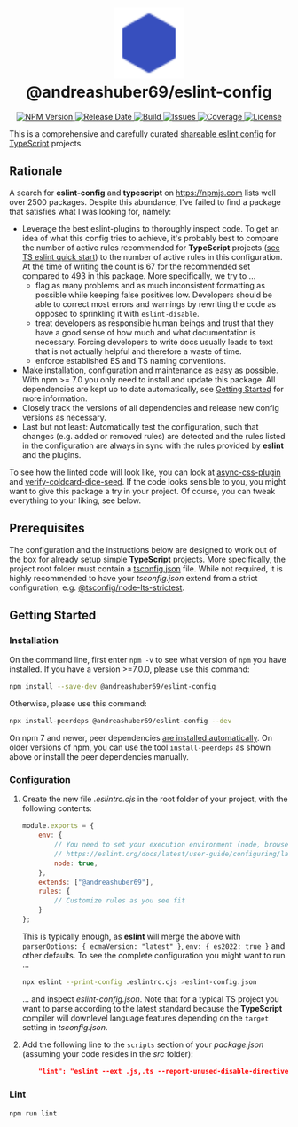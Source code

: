 <h1 align="center">
  <img width="128" src="https://raw.githubusercontent.com/andreashuber69/eslint-config/master/doc/icon.svg?sanitize=true"><br>
  @andreashuber69/eslint-config
</h1>
<p align="center">
  <a href="https://www.npmjs.com/package/@andreashuber69/eslint-config">
    <img src="https://img.shields.io/npm/v/@andreashuber69/eslint-config" alt="NPM Version">
  </a>
  <a href="https://github.com/andreashuber69/eslint-config/releases">
    <img src="https://img.shields.io/github/release-date/andreashuber69/eslint-config.svg" alt="Release Date">
  </a>
  <a href="https://travis-ci.com/github/andreashuber69/eslint-config">
    <img src="https://travis-ci.com/andreashuber69/eslint-config.svg?branch=master" alt="Build">
  </a>
  <a href="https://github.com/andreashuber69/eslint-config/issues">
    <img src="https://img.shields.io/github/issues-raw/andreashuber69/eslint-config.svg" alt="Issues">
  </a>
  <a href="https://coveralls.io/github/andreashuber69/eslint-config?branch=master">
    <img src="https://coveralls.io/repos/github/andreashuber69/eslint-config/badge.svg?branch=master" alt="Coverage">
  </a>
  <a href="https://github.com/andreashuber69/eslint-config/blob/master/LICENSE">
    <img src="https://img.shields.io/github/license/andreashuber69/eslint-config.svg" alt="License">
  </a>
</p>

This is a comprehensive and carefully curated
[shareable eslint config](https://eslint.org/docs/latest/developer-guide/shareable-configs) for
[TypeScript](https://www.typescriptlang.org/) projects.

## Rationale

A search for **eslint-config** and **typescript** on https://npmjs.com lists well over 2500 packages. Despite this
abundance, I've failed to find a package that satisfies what I was looking for, namely:

- Leverage the best eslint-plugins to thoroughly inspect code. To get an idea of what this config tries to achieve, it's
  probably best to compare the number of active rules recommended for **TypeScript** projects
  ([see TS eslint quick start](https://typescript-eslint.io/getting-started#quickstart)) to the number of active rules
  in this configuration. At the time of writing the count is 67 for the recommended set compared to 493 in this package.
  More specifically, we try to ...
  - flag as many problems and as much inconsistent formatting as possible while keeping false positives low. Developers
    should be able to correct most errors and warnings by rewriting the code as opposed to sprinkling it with
    `eslint-disable`.
  - treat developers as responsible human beings and trust that they have a good sense of how much and what
    documentation is necessary. Forcing developers to write docs usually leads to text that is not actually helpful and
    therefore a waste of time.
  - enforce established ES and TS naming conventions.
- Make installation, configuration and maintenance as easy as possible. With npm >= 7.0 you only need to install and
  update this package. All dependencies are kept up to date automatically, see [Getting Started](#getting-started) for
  more information.
- Closely track the versions of all dependencies and release new config versions as necessary.
- Last but not least: Automatically test the configuration, such that changes (e.g. added or removed rules) are detected
  and the rules listed in the configuration are always in sync with the rules provided by **eslint** and the plugins.

To see how the linted code will look like, you can look at
[async-css-plugin](https://github.com/andreashuber69/async-css-plugin/tree/develop/src) and
[verify-coldcard-dice-seed](https://github.com/andreashuber69/verify-coldcard-dice-seed/tree/develop/src). If the code
looks sensible to you, you might want to give this package a try in your project. Of course, you can tweak everything to
your liking, see below.

## Prerequisites

The configuration and the instructions below are designed to work out of the box for already setup simple **TypeScript**
projects. More specifically, the project root folder must contain a
[tsconfig.json](https://www.typescriptlang.org/docs/handbook/tsconfig-json.html) file. While not required, it is highly
recommended to have your *tsconfig.json* extend from a strict configuration, e.g.
[@tsconfig/node-lts-strictest](https://www.npmjs.com/package/@tsconfig/node-lts-strictest).

## Getting Started

### Installation

On the command line, first enter `npm -v` to see what version of `npm` you have installed. If you have a version >=7.0.0,
please use this command:

```bash
npm install --save-dev @andreashuber69/eslint-config
```

Otherwise, please use this command:

```bash
npx install-peerdeps @andreashuber69/eslint-config --dev
```

On npm 7 and newer, peer dependencies
[are installed automatically](https://github.com/npm/rfcs/blob/main/implemented/0025-install-peer-deps.md). On
older versions of npm, you can use the tool `install-peerdeps` as shown above or install the peer dependencies manually.

### Configuration

1. Create the new file *.eslintrc.cjs* in the root folder of your project, with the following contents:

   ```js
   module.exports = {
       env: {
           // You need to set your execution environment (node, browser, etc.), for more information please see
           // https://eslint.org/docs/latest/user-guide/configuring/language-options#specifying-environments
           node: true,
       },
       extends: ["@andreashuber69"],
       rules: {
           // Customize rules as you see fit
       }
   };
   ```

   This is typically enough, as **eslint** will merge the above with `parserOptions: { ecmaVersion: "latest" }`,
   `env: { es2022: true }` and other defaults. To see the complete configuration you might want to run ...

   ```bash
   npx eslint --print-config .eslintrc.cjs >eslint-config.json
   ```

   ... and inspect *eslint-config.json*. Note that for a typical TS project you want to parse according to the latest
   standard because the **TypeScript** compiler will downlevel language features depending on the `target` setting in
   *tsconfig.json*.

2. Add the following line to the `scripts` section of your *package.json* (assuming your code resides in the *src*
   folder):

   ```json
       "lint": "eslint --ext .js,.ts --report-unused-disable-directives './src'",
   ```

### Lint

```bash
npm run lint
```
